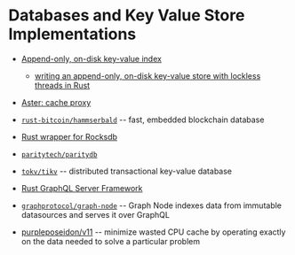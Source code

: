 # Databases and Key Value Store Implementations

* [Append-only, on-disk key-value index](https://github.com/krl/appendix)
    * [writing an append-only, on-disk key-value store with lockless threads in Rust](https://github.com/krl/appendix/blob/master/description/writing.md)

* [Aster: cache proxy](https://github.com/wayslog/aster)

* [`rust-bitcoin/hammserbald`](https://github.com/rust-bitcoin/hammersbald) -- fast, embedded blockchain database

* [Rust wrapper for Rocksdb](https://github.com/rust-rocksdb/rust-rocksdb)
* [`paritytech/paritydb`](https://github.com/paritytech/paritydb)

* [`tokv/tikv`](https://github.com/tikv/tikv) -- distributed transactional key-value database

* [Rust GraphQL Server Framework](https://github.com/nrc/graphql)
* [`graphprotocol/graph-node`](https://github.com/graphprotocol/graph-node) -- Graph Node indexes data from immutable datasources and serves it over GraphQL

* [purpleposeidon/v11](https://github.com/purpleposeidon/v11) -- minimize wasted CPU cache by operating exactly on the data needed to solve a particular problem